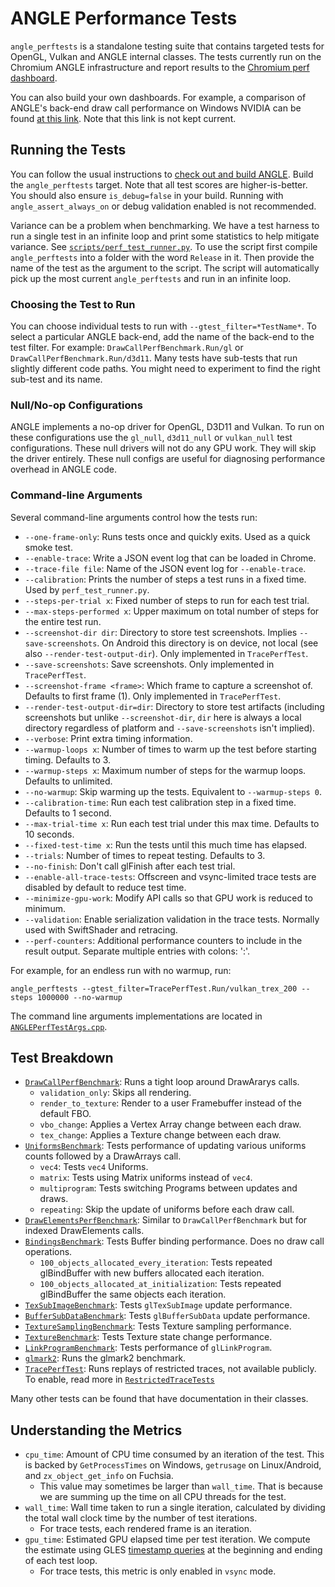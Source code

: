 # ANGLE Performance Tests

`angle_perftests` is a standalone testing suite that contains targeted tests for OpenGL, Vulkan and ANGLE internal classes. The tests currently run on the Chromium ANGLE infrastructure and report results to the [Chromium perf dashboard](https://chromeperf.appspot.com/report).

You can also build your own dashboards. For example, a comparison of ANGLE's back-end draw call performance on Windows NVIDIA can be found [at this link](https://chromeperf.appspot.com/report?sid=1fdf94a308f52b6bf02c08f6f36e87ca0d0075e2d2eefc61e6cf90c919c1643a&start_rev=577814&end_rev=582136). Note that this link is not kept current.

## Running the Tests

You can follow the usual instructions to [check out and build ANGLE](../../../doc/DevSetup.md). Build the `angle_perftests` target. Note that all test scores are higher-is-better. You should also ensure `is_debug=false` in your build. Running with `angle_assert_always_on` or debug validation enabled is not recommended.

Variance can be a problem when benchmarking. We have a test harness to run a single test in an infinite loop and print some statistics to help mitigate variance. See [`scripts/perf_test_runner.py`](https://chromium.googlesource.com/angle/angle/+/main/scripts/perf_test_runner.py). To use the script first compile `angle_perftests` into a folder with the word `Release` in it. Then provide the name of the test as the argument to the script. The script will automatically pick up the most current `angle_perftests` and run in an infinite loop.

### Choosing the Test to Run

You can choose individual tests to run with `--gtest_filter=*TestName*`. To select a particular ANGLE back-end, add the name of the back-end to the test filter. For example: `DrawCallPerfBenchmark.Run/gl` or `DrawCallPerfBenchmark.Run/d3d11`. Many tests have sub-tests that run slightly different code paths. You might need to experiment to find the right sub-test and its name.

### Null/No-op Configurations

ANGLE implements a no-op driver for OpenGL, D3D11 and Vulkan. To run on these configurations use the `gl_null`, `d3d11_null` or `vulkan_null` test configurations. These null drivers will not do any GPU work. They will skip the driver entirely. These null configs are useful for diagnosing performance overhead in ANGLE code.

### Command-line Arguments

Several command-line arguments control how the tests run:

* `--one-frame-only`: Runs tests once and quickly exits. Used as a quick smoke test.
* `--enable-trace`: Write a JSON event log that can be loaded in Chrome.
* `--trace-file file`: Name of the JSON event log for `--enable-trace`.
* `--calibration`: Prints the number of steps a test runs in a fixed time. Used by `perf_test_runner.py`.
* `--steps-per-trial x`: Fixed number of steps to run for each test trial.
* `--max-steps-performed x`: Upper maximum on total number of steps for the entire test run.
* `--screenshot-dir dir`: Directory to store test screenshots. Implies `--save-screenshots`. On Android this directory is on device, not local (see also `--render-test-output-dir`). Only implemented in `TracePerfTest`.
* `--save-screenshots`: Save screenshots. Only implemented in `TracePerfTest`.
* `--screenshot-frame <frame>`: Which frame to capture a screenshot of. Defaults to first frame (1). Only implemented in `TracePerfTest`.
* `--render-test-output-dir=dir`: Directory to store test artifacts (including screenshots but unlike `--screenshot-dir`, `dir` here is always a local directory regardless of platform and `--save-screenshots` isn't implied).
* `--verbose`: Print extra timing information.
* `--warmup-loops x`: Number of times to warm up the test before starting timing. Defaults to 3.
* `--warmup-steps x`: Maximum number of steps for the warmup loops. Defaults to unlimited.
* `--no-warmup`: Skip warming up the tests. Equivalent to `--warmup-steps 0`.
* `--calibration-time`: Run each test calibration step in a fixed time. Defaults to 1 second.
* `--max-trial-time x`: Run each test trial under this max time. Defaults to 10 seconds.
* `--fixed-test-time x`: Run the tests until this much time has elapsed.
* `--trials`: Number of times to repeat testing. Defaults to 3.
* `--no-finish`: Don't call glFinish after each test trial.
* `--enable-all-trace-tests`: Offscreen and vsync-limited trace tests are disabled by default to reduce test time.
* `--minimize-gpu-work`: Modify API calls so that GPU work is reduced to minimum.
* `--validation`: Enable serialization validation in the trace tests. Normally used with SwiftShader and retracing.
* `--perf-counters`: Additional performance counters to include in the result output. Separate multiple entries with colons: ':'.

For example, for an endless run with no warmup, run:

`angle_perftests --gtest_filter=TracePerfTest.Run/vulkan_trex_200 --steps 1000000 --no-warmup`

The command line arguments implementations are located in [`ANGLEPerfTestArgs.cpp`](ANGLEPerfTestArgs.cpp).

## Test Breakdown

* [`DrawCallPerfBenchmark`](DrawCallPerf.cpp): Runs a tight loop around DrawArarys calls.
  * `validation_only`: Skips all rendering.
  * `render_to_texture`: Render to a user Framebuffer instead of the default FBO.
  * `vbo_change`: Applies a Vertex Array change between each draw.
  * `tex_change`: Applies a Texture change between each draw.
* [`UniformsBenchmark`](UniformsPerf.cpp): Tests performance of updating various uniforms counts followed by a DrawArrays call.
    * `vec4`: Tests `vec4` Uniforms.
    * `matrix`: Tests using Matrix uniforms instead of `vec4`.
    * `multiprogram`: Tests switching Programs between updates and draws.
    * `repeating`: Skip the update of uniforms before each draw call.
* [`DrawElementsPerfBenchmark`](DrawElementsPerf.cpp): Similar to `DrawCallPerfBenchmark` but for indexed DrawElements calls.
* [`BindingsBenchmark`](BindingPerf.cpp): Tests Buffer binding performance. Does no draw call operations.
    * `100_objects_allocated_every_iteration`: Tests repeated glBindBuffer with new buffers allocated each iteration.
    * `100_objects_allocated_at_initialization`: Tests repeated glBindBuffer the same objects each iteration.
* [`TexSubImageBenchmark`](TexSubImage.cpp): Tests `glTexSubImage` update performance.
* [`BufferSubDataBenchmark`](BufferSubData.cpp): Tests `glBufferSubData` update performance.
* [`TextureSamplingBenchmark`](TextureSampling.cpp): Tests Texture sampling performance.
* [`TextureBenchmark`](TexturesPerf.cpp): Tests Texture state change performance.
* [`LinkProgramBenchmark`](LinkProgramPerfTest.cpp): Tests performance of `glLinkProgram`.
* [`glmark2`](glmark2.cpp): Runs the glmark2 benchmark.
* [`TracePerfTest`](TracePerfTest.cpp): Runs replays of restricted traces, not available publicly. To enable, read more in [`RestrictedTraceTests`](../restricted_traces/README.md)

Many other tests can be found that have documentation in their classes.

## Understanding the Metrics

* `cpu_time`: Amount of CPU time consumed by an iteration of the test. This is backed by
`GetProcessTimes` on Windows, `getrusage` on Linux/Android, and `zx_object_get_info` on Fuchsia.
  * This value may sometimes be larger than `wall_time`. That is because we are summing up the time
on all CPU threads for the test.
* `wall_time`: Wall time taken to run a single iteration, calculated by dividing the total wall
clock time by the number of test iterations.
  * For trace tests, each rendered frame is an iteration.
* `gpu_time`: Estimated GPU elapsed time per test iteration. We compute the estimate using GLES
[timestamp queries](https://www.khronos.org/registry/OpenGL/extensions/EXT/EXT_disjoint_timer_query.txt)
at the beginning and ending of each test loop.
  * For trace tests, this metric is only enabled in `vsync` mode.